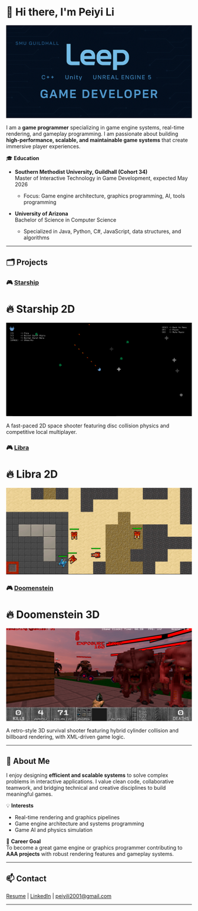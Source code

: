 # 👋 Hi there, I'm Peiyi Li

![Banner](https://github.com/Leep66/Leep66/blob/1c8f49e3d0378e6a34d1a6c05218e1015cf2937f/Images/Banner.png)

I am a **game programmer** specializing in game engine systems, real-time rendering, and gameplay programming. I am passionate about building **high-performance, scalable, and maintainable game systems** that create immersive player experiences.

🎓 **Education**

- **Southern Methodist University, Guildhall (Cohort 34)**  
  Master of Interactive Technology in Game Development, expected May 2026  
  - Focus: Game engine architecture, graphics programming, AI, tools programming

- **University of Arizona**  
  Bachelor of Science in Computer Science  
  - Specialized in Java, Python, C#, JavaScript, data structures, and algorithms

---

## 🗂️ Projects

### 🎮 [Starship](https://github.com/leep66/Starship)
# 🔥 Starship 2D

![Gameplay Screenshot](https://github.com/Leep66/Leep66/blob/1c8f49e3d0378e6a34d1a6c05218e1015cf2937f/Images/Starship.png)

A fast-paced 2D space shooter featuring disc collision physics and competitive local multiplayer.

### 🎮 [Libra](https://github.com/leep66/Libra)
# 🔥 Libra 2D

![Gameplay Screenshot](https://github.com/Leep66/Leep66/blob/1c8f49e3d0378e6a34d1a6c05218e1015cf2937f/Images/Libra.png)

### 🎮 [Doomenstein](https://github.com/leep66/Doomenstein)
# 🔥 Doomenstein 3D

![Gameplay Screenshot](https://github.com/Leep66/Leep66/blob/1c8f49e3d0378e6a34d1a6c05218e1015cf2937f/Images/Doomenstein.png)

A retro-style 3D survival shooter featuring hybrid cylinder collision and billboard rendering, with XML-driven game logic.

---

## 👤 About Me

I enjoy designing **efficient and scalable systems** to solve complex problems in interactive applications. I value clean code, collaborative teamwork, and bridging technical and creative disciplines to build meaningful games.

💡 **Interests**
- Real-time rendering and graphics pipelines
- Game engine architecture and systems programming
- Game AI and physics simulation

🎯 **Career Goal**  
To become a great game engine or graphics programmer contributing to **AAA projects** with robust rendering features and gameplay systems.

---

## 📫 Contact

[Resume](https://drive.google.com/file/d/1MgefmPR7-F89P26cXeZ39ZzGPib7-y5Q/view?usp=sharing) | [LinkedIn](https://www.linkedin.com/in/peiyi-li-ba0a21368) | peiyili2001@gmail.com

---
